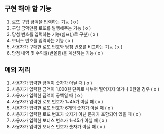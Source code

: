 ## 구현 해야 할 기능
1. 로또 구입 금액을 입력하는 기능 ( o )
2. 구입 금액만큼 로또를 발행해주는 기능 ( o )
3. 당첨 번호를 입력하는 기능(쉼표(,)로 구분) ( x )
4. 보너스 번호를 입력하는 기능 ( x )
5. 사용자가 구매한 로또 번호와 당첨 번호를 비교하는 기능 ( x )
6. 당첨 내역 및 수익률(반올림)을 계산하는 기능 ( x )

## 예외 처리
1. 사용자가 입력한 금액이 숫자가 아닐 때 ( o )
2. 사용자가 입력한 금액이 1,000원 단위로 나누어 떨어지지 않거나 0원일 경우 ( o )
3. 사용자가 입력한 금액이 공백일 때 ( o )
3. 사용자가 입력한 로또 번호가 1~45가 아닐 때 ( x )
4. 시용자가 입력한 로또 번호가 6개의 숫자가 아닐 때 ( x )
5. 사용자가 입력한 로또 번호가 숫자가 아닌 문자가 포함되어 있을 때 ( x )
6. 사용자가 입력한 보너스 번호가 1~45가 아닐 때 ( x )
7. 사용자가 입력한 보너스 번호가 숫자가 아닐 때 ( x )